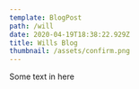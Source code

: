 ```yaml
---
template: BlogPost
path: /will
date: 2020-04-19T18:38:22.929Z
title: Wills Blog
thumbnail: /assets/confirm.png
---
```

Some text in here
